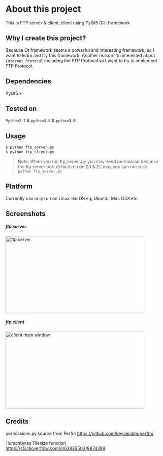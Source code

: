 About this project
==================
This is FTP server & client, client using PyQt5 GUI framework

## Why I create this project?
Because Qt framework seems a powerful and interesting framework, so I want to learn and try this framework. Another reason I'm interested about `Internet Protocol` including the FTP Protocol so I want to try to implement FTP Protocol.

## Dependencies
PyQt5.x

## Tested on
`Python2.7` & `python3.5` & `python3.8`

## Usage
```bash
$ python ftp_server.py
$ python ftp_client.py
```

>Note:
When you run ftp_server.py you may need permission because the ftp server port default run on 20 & 21, may you can run `sudo python ftp_server.py`

## Platform
Currently can only run on Linux like OS e.g Ubuntu, Mac OSX etc.

## Screenshots
##### ftp server
<img  src="https://gitlab.com/mikeramsey/wizardftp/-/raw/master/screenshots/server.jpg" alt="ftp server"  width="450px" height="250px" />


##### ftp client
<img src="https://gitlab.com/mikeramsey/wizardftp/-/raw/master/screenshots/client_main_window.png" alt="client main window"
width="450px" height="250px"/>


## Credits
permissions.py source from Perfm
https://github.com/keysemble/perfm/

Humanbytes Filesize function
https://stackoverflow.com/a/63839503/8874388
